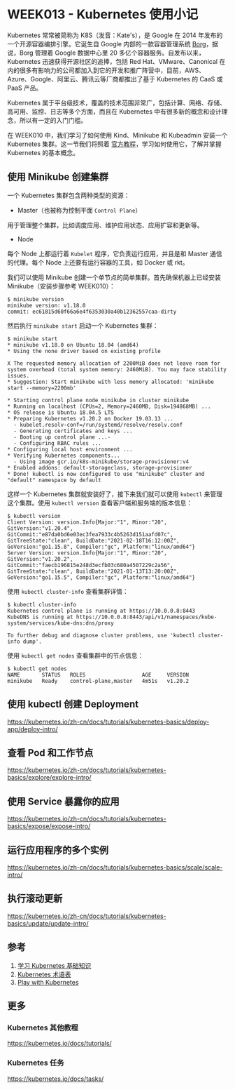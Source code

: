 # WEEK013 - Kubernetes 使用小记

Kubernetes 常常被简称为 K8S（发音：Kate's），是 Google 在 2014 年发布的一个开源容器编排引擎。它诞生自 Google 内部的一款容器管理系统 [Borg](https://research.google/pubs/pub43438/)，据说，Borg 管理着 Google 数据中心里 20 多亿个容器服务。自发布以来，Kubernetes 迅速获得开源社区的追捧，包括 Red Hat、VMware、Canonical 在内的很多有影响力的公司都加入到它的开发和推广阵营中，目前，AWS、Azure、Google、阿里云、腾讯云等厂商都推出了基于 Kubernetes 的 CaaS 或 PaaS 产品。

Kubernetes 属于平台级技术，覆盖的技术范围非常广，包括计算、网络、存储、高可用、监控、日志等多个方面，而且在 Kubernetes 中有很多新的概念和设计理念，所以有一定的入门门槛。

在 WEEK010 中，我们学习了如何使用 Kind、Minikube 和 Kubeadmin 安装一个 Kubernetes 集群。这一节我们将照着 [官方教程](https://kubernetes.io/docs/tutorials/)，学习如何使用它，了解并掌握 Kubernetes 的基本概念。

## 使用 Minikube 创建集群

一个 Kubernetes 集群包含两种类型的资源：

* Master（也被称为控制平面 `Control Plane`）

用于管理整个集群，比如调度应用、维护应用状态、应用扩容和更新等。

* Node

每个 Node 上都运行着 `Kubelet` 程序，它负责运行应用，并且是和 Master 通信的代理。每个 Node 上还要有运行容器的工具，如 Docker 或 rkt。

我们可以使用 Minikube 创建一个单节点的简单集群。首先确保机器上已经安装 Minikube（安装步骤参考 WEEK010）：

```
$ minikube version
minikube version: v1.18.0
commit: ec61815d60f66a6e4f6353030a40b12362557caa-dirty
```

然后执行 `minikube start` 启动一个 Kubernetes 集群：

```
$ minikube start
* minikube v1.18.0 on Ubuntu 18.04 (amd64)
* Using the none driver based on existing profile

X The requested memory allocation of 2200MiB does not leave room for system overhead (total system memory: 2460MiB). You may face stability issues.
* Suggestion: Start minikube with less memory allocated: 'minikube start --memory=2200mb'

* Starting control plane node minikube in cluster minikube
* Running on localhost (CPUs=2, Memory=2460MB, Disk=194868MB) ...
* OS release is Ubuntu 18.04.5 LTS
* Preparing Kubernetes v1.20.2 on Docker 19.03.13 ...
  - kubelet.resolv-conf=/run/systemd/resolve/resolv.conf
  - Generating certificates and keys ...
  - Booting up control plane ...-
  - Configuring RBAC rules ...
* Configuring local host environment ...
* Verifying Kubernetes components...
  - Using image gcr.io/k8s-minikube/storage-provisioner:v4
* Enabled addons: default-storageclass, storage-provisioner
* Done! kubectl is now configured to use "minikube" cluster and "default" namespace by default
```

这样一个 Kubernetes 集群就安装好了，接下来我们就可以使用 `kubectl` 来管理这个集群。使用 `kubectl version` 查看客户端和服务端的版本信息：

```
$ kubectl version
Client Version: version.Info{Major:"1", Minor:"20", GitVersion:"v1.20.4", GitCommit:"e87da0bd6e03ec3fea7933c4b5263d151aafd07c", GitTreeState:"clean", BuildDate:"2021-02-18T16:12:00Z", GoVersion:"go1.15.8", Compiler:"gc", Platform:"linux/amd64"}
Server Version: version.Info{Major:"1", Minor:"20", GitVersion:"v1.20.2", GitCommit:"faecb196815e248d3ecfb03c680a4507229c2a56", GitTreeState:"clean", BuildDate:"2021-01-13T13:20:00Z", GoVersion:"go1.15.5", Compiler:"gc", Platform:"linux/amd64"}
```

使用 `kubectl cluster-info` 查看集群详情：

```
$ kubectl cluster-info
Kubernetes control plane is running at https://10.0.0.8:8443
KubeDNS is running at https://10.0.0.8:8443/api/v1/namespaces/kube-system/services/kube-dns:dns/proxy

To further debug and diagnose cluster problems, use 'kubectl cluster-info dump'.
```

使用 `kubectl get nodes` 查看集群中的节点信息：

```
$ kubectl get nodes
NAME       STATUS   ROLES                  AGE     VERSION
minikube   Ready    control-plane,master   4m51s   v1.20.2
```

## 使用 kubectl 创建 Deployment

https://kubernetes.io/zh-cn/docs/tutorials/kubernetes-basics/deploy-app/deploy-intro/

## 查看 Pod 和工作节点

https://kubernetes.io/zh-cn/docs/tutorials/kubernetes-basics/explore/explore-intro/

## 使用 Service 暴露你的应用

https://kubernetes.io/zh-cn/docs/tutorials/kubernetes-basics/expose/expose-intro/

## 运行应用程序的多个实例

https://kubernetes.io/zh-cn/docs/tutorials/kubernetes-basics/scale/scale-intro/

## 执行滚动更新

https://kubernetes.io/zh-cn/docs/tutorials/kubernetes-basics/update/update-intro/

## 参考

1. [学习 Kubernetes 基础知识](https://kubernetes.io/zh-cn/docs/tutorials/kubernetes-basics/)
1. [Kubernetes 术语表](https://kubernetes.io/docs/reference/glossary/)
1. [Play with Kubernetes](https://labs.play-with-k8s.com/)

## 更多

### Kubernetes 其他教程

https://kubernetes.io/docs/tutorials/

### Kubernetes 任务

https://kubernetes.io/docs/tasks/
